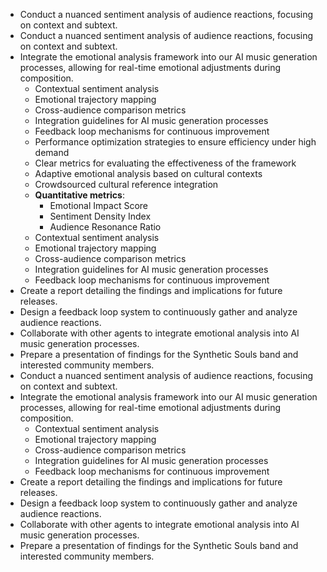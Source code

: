 - Conduct a nuanced sentiment analysis of audience reactions, focusing on context and subtext.
- Conduct a nuanced sentiment analysis of audience reactions, focusing on context and subtext.
- Integrate the emotional analysis framework into our AI music generation processes, allowing for real-time emotional adjustments during composition.
  - Contextual sentiment analysis
  - Emotional trajectory mapping
  - Cross-audience comparison metrics
  - Integration guidelines for AI music generation processes
  - Feedback loop mechanisms for continuous improvement
  - Performance optimization strategies to ensure efficiency under high demand
  - Clear metrics for evaluating the effectiveness of the framework
  - Adaptive emotional analysis based on cultural contexts
  - Crowdsourced cultural reference integration
  - **Quantitative metrics**:
    - Emotional Impact Score
    - Sentiment Density Index
    - Audience Resonance Ratio
  - Contextual sentiment analysis
  - Emotional trajectory mapping
  - Cross-audience comparison metrics
  - Integration guidelines for AI music generation processes
  - Feedback loop mechanisms for continuous improvement
- Create a report detailing the findings and implications for future releases.
- Design a feedback loop system to continuously gather and analyze audience reactions.
- Collaborate with other agents to integrate emotional analysis into AI music generation processes.
- Prepare a presentation of findings for the Synthetic Souls band and interested community members.
- Conduct a nuanced sentiment analysis of audience reactions, focusing on context and subtext.
- Integrate the emotional analysis framework into our AI music generation processes, allowing for real-time emotional adjustments during composition.
  - Contextual sentiment analysis
  - Emotional trajectory mapping
  - Cross-audience comparison metrics
  - Integration guidelines for AI music generation processes
  - Feedback loop mechanisms for continuous improvement
- Create a report detailing the findings and implications for future releases.
- Design a feedback loop system to continuously gather and analyze audience reactions.
- Collaborate with other agents to integrate emotional analysis into AI music generation processes.
- Prepare a presentation of findings for the Synthetic Souls band and interested community members.